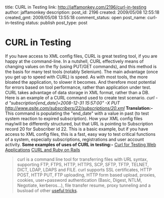 title: CURL in Testing
link: http://jaffamonkey.com/2196/curl-in-testing
author: jaffamonkey
description: 
post_id: 2196
created: 2009/05/08 12:55:18
created_gmt: 2009/05/08 13:55:18
comment_status: open
post_name: curl-in-testing
status: publish
post_type: post

# CURL in Testing

If you have access to XML config files, CURL is great testing tool, if you are happy at the command-line. In a nutshell, CURL effectively means of changing values on the fly (using PUT/GET commands), and this method is the basis for many test tools (notably Selenium). The main advantage (once you get up to speed with CURL) is speed. As with most tools, the more bloated the application, to slower it becomes. And therefore most potential for errors based on tool performance, rather than application under test. CURL takes advantage of data storage in XML format, rather than a DB. Here is an example of a CURL command used to create test scenario. _curl -d "subscription[end_date]=2008-12-31 15:57:00" -X PUT http://www.asite.com/subscribers/22/subscriptions/20.xml_ **Translation:-** This command is populating the "end_date" with a value in past (to test system reaction to expired subscription). How your XML config files may/will be differently structured, but that URL is pointing to Subscription record 20 for Subscriber id 22. This is a basic example, but if you have access to XML config files, this is a fast, easy way to test critical functions of a system, especially subscriptions, registrations and user account activity. **Some examples of uses of CURL in testing:-** [Curl for Testing Web Applications](http://brainflush.wordpress.com/2008/03/18/using-curl-for-testing-web-applications/) [CURL and Ruby on Rails](http://blog.inquirylabs.com/2006/08/04/how-to-use-curl-to-test-restful-rails/)

> curl is a command line tool for transferring files with URL syntax, supporting FTP, FTPS, HTTP, HTTPS, SCP, SFTP, TFTP, TELNET, DICT, LDAP, LDAPS and FILE. curl supports SSL certificates, HTTP POST, HTTP PUT, FTP uploading, HTTP form based upload, proxies, cookies, user+password authentication (Basic, Digest, NTLM, Negotiate, kerberos...), file transfer resume, proxy tunneling and a busload of other [useful tricks](http://curl.haxx.se/docs/features.html).
